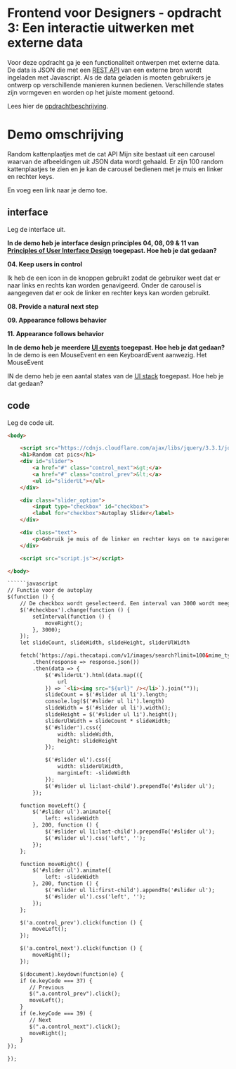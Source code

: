 # Frontend voor Designers - opdracht 3: Een interactie uitwerken met externe data

Voor deze opdracht ga je een functionaliteit ontwerpen met externe data. De data is JSON die met een [REST API](https://developer.mozilla.org/en-US/docs/Glossary/REST) van een externe bron wordt ingeladen met Javascript.  Als de data geladen is moeten gebruikers je ontwerp op verschillende manieren kunnen bedienen. Verschillende states zijn vormgeven en worden op het juiste moment getoond.

Lees hier de [opdrachtbeschrijving](./opdrachtbeschrijving.md).


# Demo omschrijving
Random kattenplaatjes met de cat API Mijn site bestaat uit een carousel waarvan de afbeeldingen uit JSON data wordt gehaald. Er zijn 100 random kattenplaatjes te zien en je kan de carousel bedienen met je muis en linker en rechter keys. 

En voeg een link naar je demo toe.

## interface
Leg de interface uit.

<b> In de demo heb je interface design principles 04, 08, 09 & 11 van [Principles of User Interface Design](http://bokardo.com/principles-of-user-interface-design/) toegepast. Hoe heb je dat gedaan? </b>
  
<b>04. Keep users in control</b>  
  
Ik heb de een icon in de knoppen gebruikt zodat de gebruiker weet dat er naar links en rechts kan worden genavigeerd. Onder de carousel is aangegeven dat er ook de linker en rechter keys kan worden gebruikt. 
  
<b>08. Provide a natural next step</b>  

<b>09. Appearance follows behavior</b>  
  
<b>11. Appearance follows behavior</b>  
  

<b>In de demo heb je meerdere [UI events](https://developer.mozilla.org/en-US/docs/Web/API/UIEvent) toegepast. Hoe heb je dat gedaan?</b> <br>
In de demo is een MouseEvent en een KeyboardEvent aanwezig. Het MouseEvent 
  
  
IN de demo heb je een aantal states van de [UI stack](https://www.scotthurff.com/posts/why-your-user-interface-is-awkward-youre-ignoring-the-ui-stack/) toegepast. Hoe heb je dat gedaan?


## code
Leg de code uit.

``````html
<body>

    <script src="https://cdnjs.cloudflare.com/ajax/libs/jquery/3.3.1/jquery.min.js"></script>
    <h1>Random cat pics</h1>
    <div id="slider">
        <a href="#" class="control_next">&gt;</a>
        <a href="#" class="control_prev">&lt;</a>
        <ul id="sliderUL"></ul>
    </div>

    <div class="slider_option">
        <input type="checkbox" id="checkbox">
        <label for="checkbox">Autoplay Slider</label>
    </div>

    <div class="text">
        <p>Gebruik je muis of de linker en rechter keys om te navigeren.</p>
    </div>

    <script src="script.js"></script>

</body>

``````javascript
// Functie voor de autoplay
$(function () {
    // De checkbox wordt geselecteerd. Een interval van 3000 wordt meegegeven
    $('#checkbox').change(function () {
        setInterval(function () {
            moveRight();
        }, 3000);
    });
    let slideCount, slideWidth, slideHeight, sliderUlWidth

    fetch('https://api.thecatapi.com/v1/images/search?limit=100&mime_types=&order=Random&size=small&page=0&sub_id=demo-de0f69')
        .then(response => response.json())
        .then(data => {
            $('#sliderUL').html(data.map(({
                url
            }) => `<li><img src="${url}" /></li>`).join(""));
            slideCount = $('#slider ul li').length;
            console.log($('#slider ul li').length)
            slideWidth = $('#slider ul li').width();
            slideHeight = $('#slider ul li').height();
            sliderUlWidth = slideCount * slideWidth;
            $('#slider').css({
                width: slideWidth,
                height: slideHeight
            });

            $('#slider ul').css({
                width: sliderUlWidth,
                marginLeft: -slideWidth
            });
            $('#slider ul li:last-child').prependTo('#slider ul');
        });

    function moveLeft() {
        $('#slider ul').animate({
            left: +slideWidth
        }, 200, function () {
            $('#slider ul li:last-child').prependTo('#slider ul');
            $('#slider ul').css('left', '');
        });
    };

    function moveRight() {
        $('#slider ul').animate({
            left: -slideWidth
        }, 200, function () {
            $('#slider ul li:first-child').appendTo('#slider ul');
            $('#slider ul').css('left', '');
        });
    };

    $('a.control_prev').click(function () {
        moveLeft();
    });

    $('a.control_next').click(function () {
        moveRight();
    });

    $(document).keydown(function(e) {
    if (e.keyCode === 37) {
       // Previous
       $(".a.control_prev").click();
       moveLeft();
    }
    if (e.keyCode === 39) {
       // Next
       $(".a.control_next").click();
       moveRight();
    }
});

});

